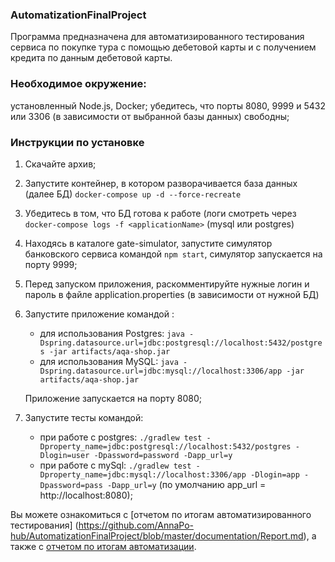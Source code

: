### AutomatizationFinalProject

Программа предназначена для автоматизированного тестирования сервиса по покупке тура с помощью дебетовой карты и с получением кредита
по данным дебетовой карты. 

### Необходимое окружение: 
установленный Node.js, Docker; 
убедитесь, что  порты  8080, 9999 и 5432 или 3306 (в зависимости от выбранной базы данных) свободны; 

### Инструкции по установке 
1. Скачайте архив;
1. Запустите контейнер, в котором разворачивается база данных (далее БД) `docker-compose up -d --force-recreate`
1. Убедитесь в том, что БД готова к работе (логи смотреть через `docker-compose logs -f <applicationName>` (mysql или postgres)
1. Находясь в каталоге gate-simulator, запустите симулятор банковского сервиса командой `npm start`, симулятор запускается на порту 9999;  
1. Перед запуском приложения, раскомментируйте нужные логин и пароль в файле application.properties (в зависимости от нужной БД)
1. Запустите приложение командой :
    * для использования Postgres: `java -Dspring.datasource.url=jdbc:postgresql://localhost:5432/postgres -jar artifacts/aqa-shop.jar` 
    * для использования MySQL: `java -Dspring.datasource.url=jdbc:mysql://localhost:3306/app -jar artifacts/aqa-shop.jar` 
      
   Приложение запускается на порту 8080; 
  
1. Запустите тесты командой: 
    * при работе с postgres: `./gradlew test -Dproperty_name=jdbc:postgresql://localhost:5432/postgres -Dlogin=user -Dpassword=password -Dapp_url=y` 
    * при работе с mySql: `./gradlew test -Dproperty_name=jdbc:mysql://localhost:3306/app -Dlogin=app -Dpassword=pass -Dapp_url=y` 
    (по умолчанию app_url = http://localhost:8080); 
    
    
 Вы можете ознакомиться с   [отчетом по итогам автоматизированного тестирования] (https://github.com/AnnaPo-hub/AutomatizationFinalProject/blob/master/documentation/Report.md), а также 
 с [отчетом по итогам автоматизации](https://github.com/AnnaPo-hub/AutomatizationFinalProject/blob/master/documentation/Summary.md). 

     

